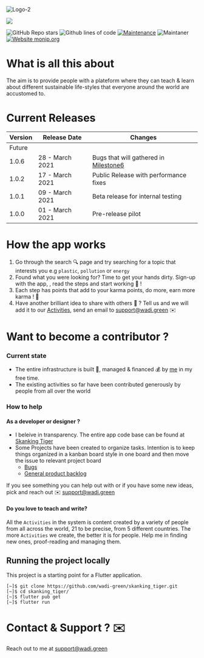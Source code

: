 ![Logo-2](https://user-images.githubusercontent.com/6280554/110628130-0a74a100-81a3-11eb-8372-330fc796278a.png)

![](https://www.wadi.green/images/big.png)

![GitHub Repo stars](https://img.shields.io/github/stars/wadi-green/skanking_tiger?style=plastic)
![Github lines of code](https://img.shields.io/tokei/lines/github/wadi-green/skanking_tiger?style=plastic)
[![Maintenance](https://img.shields.io/badge/Maintained%3F-yes-green.svg)](https://github.com/wadi-green/skanking_tiger)
![Maintaner](https://img.shields.io/badge/maintainer-Saif-blue)
[![Website monip.org](https://img.shields.io/website-up-down-green-red/http/monip.org.svg)](https://wadi.green/)

# What is all this about

The aim is to provide people with a plateform where they can teach & learn about different sustainable life-styles that everyone around the world are accustomed to.

# Current Releases

| Version | Release Date          | Changes          |
| ------- | ------------------ |--------------|
| Future   |  ||
| 1.0.6   | 28 - March 2021 |Bugs that will gathered in [Milestone6](https://github.com/wadi-green/skanking_tiger/milestone/2) |
| 1.0.2   | 17 - March 2021                |Public Release with performance fixes|
| 1.0.1   | 09 - March 2021 |Beta release for internal testing|
| 1.0.0   | 01 - March 2021                |Pre-release pilot|


# How the app works

1. Go through the search 🔍 page and try searching for a topic that interests you e.g `plastic`, `pollution` or `energy`
2. Found what you were looking for? Time to get your hands dirty. Sign-up with the app, , read the steps and start working 🤟 ! 
3. Each step has points that add to your karma points, do more, earn more karma ! 💯
4. Have another brilliant idea to share with others 🤝 ? Tell us and we will add it to our [Activities](https://github.com/wadi-green/Wadi.Green/wiki/Activities), send an email to support@wadi.green ✉️

# Want to become a contributor ?

### Current state

- The entire infrastructure is built 🔨, managed & financed 💰 by [me](https://github.com/MSaifAsif) in my free time. 
- The existing activities so far have been contributed generously by people from all over the world 

### How to help

#### As a developer or designer ? 
- I beleive in transparency. The entire app code base can be found at [Skanking Tiger](https://github.com/wadi-green/skanking_tiger)
- Some Projects have been created to organize tasks. Intention is to keep things organized in a kanban board style in one board and then move the issue to relevant project board
  - [Bugs](https://github.com/wadi-green/skanking_tiger/projects/2)
  - [General product backlog](https://github.com/wadi-green/Wadi.Green/projects/1)

If you see something you can help out with or if you have some new ideas, pick and reach out ✉️ support@wadi.green

#### Do you love to teach and write?

All the `Activities` in the system is content created by a variety of people from all across the world, 21 to be precise, from 5 different countries. The more `Activities` we create, the better it is for people. Help me in finding new ones, proof-reading and managing them. 

## Running the project locally

This project is a starting point for a Flutter application.

```
[~]$ git clone https://github.com/wadi-green/skanking_tiger.git
[~]$ cd skanking_tiger/
[~]$ flutter pub get
[~]$ flutter run
```

# Contact & Support ? ✉️

Reach out to me at support@wadi.green
